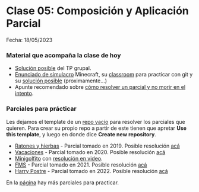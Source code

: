 # Clase 05: Composición y Aplicación Parcial

Fecha: 18/05/2023

### Material que acompaña la clase de hoy

* [Solución posible](https://github.com/pdepjm/2023-f-resolucion-gobstones) del TP grupal.
* [Enunciado de simulacro](https://docs.google.com/document/d/1i9rB5AzRswz_0Z4T1v5IgRhC3UT-d_Ib1K7LUeq5sa0/edit#) Minecraft, su [classroom](https://classroom.github.com/a/DLLJGinN) para practicar con git y su [solución posible]() (proximamente...)
* Apunte recomendado sobre [cómo resolver un parcial y no morir en el intento](https://docs.google.com/document/d/11X_4N1VfZB78f5Ff6M3VcW40nazlEFQu1d2p3Lyjg5c/edit#heading=h.4s3whc7yvau4).

### Parciales para prácticar

Les dejamos el template de un [repo vacío](https://github.com/pdepjm/2020-f-proyectoVacio) para resolver los parciales que quieren. Para crear su propio repo a partir de este tienen que apretar **Use this template**, y luego en donde dice **Create new repository**.

* [Ratones y hierbas](https://docs.google.com/document/d/1Bishi92f5euhpSBD-epQznFdteW6SDD8IQpL-U_Q1I8/edit) - Parcial tomado en 2019. Posible resolución [acá](https://github.com/pdepjm/2019-f-parcialHierbas-MarianoPessina)
* [Vacaciones](https://docs.google.com/document/d/18p63BwQNgacxXDs553JtC7EVTsODcsxpouiRKSnsxoY/edit#heading=h.jqehittq4m6) - Parcial tomado en 2020. Posible resolución [acá](https://github.com/pdepjm/2020-f-parcialVacaciones-solucion)
* [Minigolfito](https://docs.google.com/document/d/1LeWBI6pg_7uNFN_yzS2DVuVHvD0M6PTlG1yK0lCvQVE/edit) con [resolución en video](https://www.youtube.com/watch?v=NEhCiL7JTo8&ab_channel=ParadigmasdeProgramaci%C3%B3n-Mi%C3%A9rcolesTarde).
* [FMS](https://docs.google.com/document/d/1AtD9mZGiUNEKmZ_aaWSCoNaeowLTMUhFRVHm-GZIF-w/edit) - Parcial tomado en 2021. Posible resolución [acá](https://github.com/pdepjm/2021-f-parcialfms-PalumboN)
* [Harry Postre](https://docs.google.com/document/d/1jNjWDojVUCg_PtY3_0XLCbGYkEOP-Jus0_BRzGGI2_o/edit) - Parcial tomado en 2022. Posible resolución [acá](https://github.com/pdepjm/2022-f-parcialhp-asanzo)

 En la [página](https://www.pdep.com.ar/material/parciales) hay más parciales para practicar.
